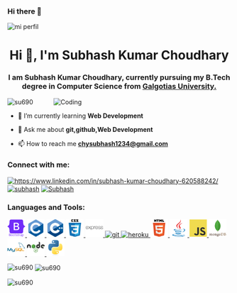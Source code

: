 ### Hi there 👋

<!--
**su690/su690** is a ✨ _special_ ✨ repository because its `README.md` (this file) appears on your GitHub profile.

Here are some ideas to get you started:

- 🔭 I’m currently working on open projects
- 🌱 I’m currently learning data science
- 👯 I’m looking to collaborate on projects
- 🤔 I’m looking for help with friends
- 💬 Ask me about project collaboration
- 📫 How to reach me: chysubhash1234@gmail.com
- 😄 Pronouns: Vaidik
- ⚡ Fun fact: not funny
-->
<img
src="https://user-images.githubusercontent.com/74038190/212741999-016fddbd-617a-4448-8042-0ecf907aea25.gif" alt="mi perfil" data-canonical-src="https://user-images.githubusercontent.com/74038190/212741999-016fddbd-617a-4448-8042-0ecf907aea25.gif" style="max-width: 100%; display: inline-block;" data-target="animated-image.originalImage">


<h1 align="center">Hi 👋, I'm Subhash Kumar Choudhary</h1>
<h3 align="center">I am Subhash Kumar Choudhary, currently pursuing my B.Tech degree in Computer Science from <a href="https://www.galgotiasuniversity.edu.in/"> Galgotias University.</a></h3>
<img align="right" alt="Coding" width="400" src="https://miro.medium.com/max/1360/0*7Q3yvSIv_t0ioJ-Z.gif">
<p align="left"> <img src="https://komarev.com/ghpvc/?username=su690&label=Profile%20views&color=0e75b6&style=flat" alt="su690" /> </p>



- 🌱 I’m currently learning **Web Development**

- 💬 Ask me about **git,github,Web Development**

- 📫 How to reach me **chysubhash1234@gmail.com**

<h3 align="left">Connect with me:</h3>
<p align="left">
<a href="https://www.linkedin.com/in/subhash-kumar-choudhary-620588242/" target="blank"><img align="center" src="https://raw.githubusercontent.com/rahuldkjain/github-profile-readme-generator/master/src/images/icons/Social/linked-in-alt.svg" alt="https://www.linkedin.com/in/subhash-kumar-choudhary-620588242/" height="30" width="40" /></a>
<a href="https://github.com/su690" target="blank"><img align="center" src="fa-brands fa-github" alt="subhash" height="30" width="40" /></a>
<a href="https://www.hackerrank.com/profile/chysubhash1234" target="blank"><img align="center" src="https://raw.githubusercontent.com/rahuldkjain/github-profile-readme-generator/master/src/images/icons/Social/hackerrank.svg" alt="Subhash" height="30" width="40" /></a>
</p>

<h3 align="left">Languages and Tools:</h3>
<p align="left"> <a href="https://getbootstrap.com" target="_blank" rel="noreferrer"> <img src="https://raw.githubusercontent.com/devicons/devicon/master/icons/bootstrap/bootstrap-plain-wordmark.svg" alt="bootstrap" width="40" height="40"/> </a> <a href="https://www.cprogramming.com/" target="_blank" rel="noreferrer"> <img src="https://raw.githubusercontent.com/devicons/devicon/master/icons/c/c-original.svg" alt="c" width="40" height="40"/> </a> <a href="https://www.w3schools.com/cpp/" target="_blank" rel="noreferrer"> <img src="https://raw.githubusercontent.com/devicons/devicon/master/icons/cplusplus/cplusplus-original.svg" alt="cplusplus" width="40" height="40"/> </a> <a href="https://www.w3schools.com/css/" target="_blank" rel="noreferrer"> <img src="https://raw.githubusercontent.com/devicons/devicon/master/icons/css3/css3-original-wordmark.svg" alt="css3" width="40" height="40"/> </a> <a href="https://expressjs.com" target="_blank" rel="noreferrer"> <img src="https://raw.githubusercontent.com/devicons/devicon/master/icons/express/express-original-wordmark.svg" alt="express" width="40" height="40"/> </a> <a href="https://git-scm.com/" target="_blank" rel="noreferrer"> <img src="https://www.vectorlogo.zone/logos/git-scm/git-scm-icon.svg" alt="git" width="40" height="40"/> </a> <a href="https://heroku.com" target="_blank" rel="noreferrer"> <img src="https://www.vectorlogo.zone/logos/heroku/heroku-icon.svg" alt="heroku" width="40" height="40"/> </a> <a href="https://www.w3.org/html/" target="_blank" rel="noreferrer"> <img src="https://raw.githubusercontent.com/devicons/devicon/master/icons/html5/html5-original-wordmark.svg" alt="html5" width="40" height="40"/> </a> <a href="https://www.java.com" target="_blank" rel="noreferrer"> <img src="https://raw.githubusercontent.com/devicons/devicon/master/icons/java/java-original.svg" alt="java" width="40" height="40"/> </a> <a href="https://developer.mozilla.org/en-US/docs/Web/JavaScript" target="_blank" rel="noreferrer"> <img src="https://raw.githubusercontent.com/devicons/devicon/master/icons/javascript/javascript-original.svg" alt="javascript" width="40" height="40"/> </a> <a href="https://www.mongodb.com/" target="_blank" rel="noreferrer"> <img src="https://raw.githubusercontent.com/devicons/devicon/master/icons/mongodb/mongodb-original-wordmark.svg" alt="mongodb" width="40" height="40"/> </a> <a href="https://www.mysql.com/" target="_blank" rel="noreferrer"> <img src="https://raw.githubusercontent.com/devicons/devicon/master/icons/mysql/mysql-original-wordmark.svg" alt="mysql" width="40" height="40"/> </a> <a href="https://nodejs.org" target="_blank" rel="noreferrer"> <img src="https://raw.githubusercontent.com/devicons/devicon/master/icons/nodejs/nodejs-original-wordmark.svg" alt="nodejs" width="40" height="40"/> </a> <a href="https://www.python.org" target="_blank" rel="noreferrer"> <img src="https://raw.githubusercontent.com/devicons/devicon/master/icons/python/python-original.svg" alt="python" width="40" height="40"/> </a> </p>

<p><img align="left" src="https://github-readme-stats.vercel.app/api/top-langs?username=su690&show_icons=true&locale=en&layout=compact" alt="su690" /></p>

<p>&nbsp;<img align="center" src="https://github-readme-stats.vercel.app/api?username=su690&show_icons=true&locale=en" alt="su690" /></p>

<p><img align="center" src="https://github-readme-streak-stats.herokuapp.com/?user=su690&" alt="su690" /></p>

